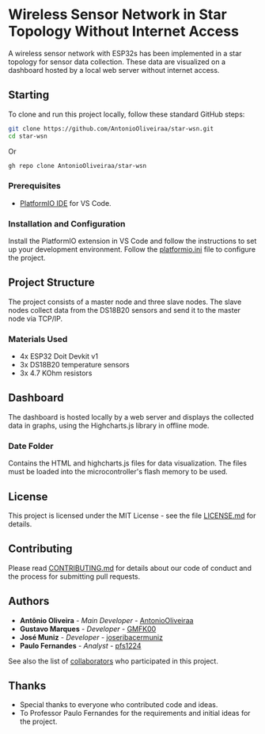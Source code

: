 # Wireless Sensor Network in Star Topology Without Internet Access

A wireless sensor network with ESP32s has been implemented in a star topology for sensor data collection. These data are visualized on a dashboard hosted by a local web server without internet access.

## Starting

To clone and run this project locally, follow these standard GitHub steps:

```bash
git clone https://github.com/AntonioOliveiraa/star-wsn.git
cd star-wsn
```
Or
```bash
gh repo clone AntonioOliveiraa/star-wsn
```
### Prerequisites

- [PlatformIO IDE](https://platformio.org/platformio-ide) for VS Code.

### Installation and Configuration

Install the PlatformIO extension in VS Code and follow the instructions to set up your development environment. Follow the [platformio.ini](https://github.com/AntonioOliveiraa/star-wsn/blob/main/platformio.ini) file to configure the project.

## Project Structure

The project consists of a master node and three slave nodes. The slave nodes collect data from the DS18B20 sensors and send it to the master node via TCP/IP.

### Materials Used

- 4x ESP32 Doit Devkit v1
- 3x DS18B20 temperature sensors
- 3x 4.7 KOhm resistors

## Dashboard

The dashboard is hosted locally by a web server and displays the collected data in graphs, using the Highcharts.js library in offline mode.

### Date Folder

Contains the HTML and highcharts.js files for data visualization. The files must be loaded into the microcontroller's flash memory to be used.

## License

This project is licensed under the MIT License - see the file [LICENSE.md](https://github.com/AntonioOliveiraa/star-wsn/blob/main/LICENSE.md) for details.

## Contributing

Please read [CONTRIBUTING.md](https://github.com/AntonioOliveiraa/star-wsn/blob/main/CONTRIBUTING.md) for details about our code of conduct and the process for submitting pull requests.

## Authors

* **Antônio Oliveira** - *Main Developer* - [AntonioOliveiraa](https://github.com/AntonioOliveiraa)
* **Gustavo Marques** - *Developer* - [GMFK00](https://github.com/gmfk00)
* **José Muniz** - *Developer* - [joseribacermuniz](https://github.com/joseribacermuniz)
* **Paulo Fernandes** - *Analyst* - [pfs1224](https://github.com/pfs1224)

See also the list of [collaborators](https://github.com/AntonioOliveiraa/star-wsn/graphs/contributors) who participated in this project.

## Thanks

* Special thanks to everyone who contributed code and ideas.
* To Professor Paulo Fernandes for the requirements and initial ideas for the project.